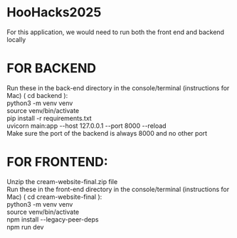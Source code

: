 # HooHacks2025

For this application, we would need to run both the front end and backend locally

# FOR BACKEND
Run these in the back-end directory in the console/terminal (instructions for Mac) ( cd backend ):<br/>
python3 -m venv venv<br/>
source venv/bin/activate<br/>
pip install -r requirements.txt<br/>
uvicorn main:app --host 127.0.0.1 --port 8000 --reload  <br/>
Make sure the port of the backend is always 8000 and no other port<br/>

# FOR FRONTEND:
Unzip the cream-website-final.zip file<br/>
Run these in the front-end directory in the console/terminal (instructions for Mac) ( cd cream-website-final ):<br/>
python3 -m venv venv<br/>
source venv/bin/activate<br/>
npm install --legacy-peer-deps<br/>
npm run dev<br/>


